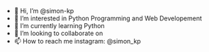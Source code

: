 - 👋 Hi, I’m @simon-kp
- 👀 I’m interested in Python Programming and Web Developement
- 🌱 I’m currently learning Python
- 💞️ I’m looking to collaborate on <NOT yet thought>
- 📫 How to reach me instagram: @simon_kp

<!---
simon-kp/simon-kp is a ✨ special ✨ repository because its `README.md` (this file) appears on your GitHub profile.
You can click the Preview link to take a look at your changes.
--->
